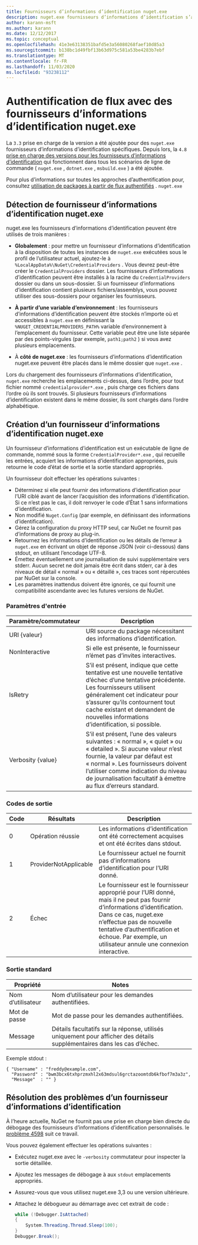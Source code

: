 ```yaml
---
title: Fournisseurs d’informations d’identification nuget.exe
description: nuget.exe fournisseurs d’informations d’identification s’authentifient avec un flux, et sont implémentés en tant qu’exécutables en ligne de commande qui suivent des conventions spécifiques.
author: karann-msft
ms.author: karann
ms.date: 12/12/2017
ms.topic: conceptual
ms.openlocfilehash: 41e3e63138351bafd5e3a56080268faef10d85a3
ms.sourcegitcommit: b138bc1d49fbf13b63d975c581a53be4283b7ebf
ms.translationtype: MT
ms.contentlocale: fr-FR
ms.lasthandoff: 11/03/2020
ms.locfileid: "93238112"
---
```

# <a name="authenticating-feeds-with-nugetexe-credential-providers"></a>Authentification de flux avec des fournisseurs d’informations d’identification nuget.exe

La `3.3` prise en charge de la version a été ajoutée pour des `nuget.exe` fournisseurs d’informations d’identification spécifiques. Depuis lors, la `4.8` [prise en charge des versions pour les fournisseurs d’informations d’identification](NuGet-Cross-Platform-Authentication-Plugin.md) qui fonctionnent dans tous les scénarios de ligne de commande ( `nuget.exe` , `dotnet.exe` , `msbuild.exe` ) a été ajoutée.

Pour plus d’informations sur toutes les approches d’authentification pour, consultez [utilisation de packages à partir de flux authentifiés](../../consume-packages/consuming-packages-authenticated-feeds.md#nugetexe) . `nuget.exe`

## <a name="nugetexe-credential-provider-discovery"></a>Détection de fournisseur d’informations d’identification nuget.exe

nuget.exe les fournisseurs d’informations d’identification peuvent être utilisés de trois manières :

- **Globalement** : pour mettre un fournisseur d’informations d’identification à la disposition de toutes les instances de `nuget.exe` exécutées sous le profil de l’utilisateur actuel, ajoutez-le à `%LocalAppData%\NuGet\CredentialProviders` . Vous devrez peut-être créer le `CredentialProviders` dossier. Les fournisseurs d’informations d’identification peuvent être installés à la racine du `CredentialProviders`  dossier ou dans un sous-dossier. Si un fournisseur d’informations d’identification contient plusieurs fichiers/assemblys, vous pouvez utiliser des sous-dossiers pour organiser les fournisseurs.

- **À partir d’une variable d’environnement** : les fournisseurs d’informations d’identification peuvent être stockés n’importe où et accessibles à `nuget.exe` en définissant la `%NUGET_CREDENTIALPROVIDERS_PATH%` variable d’environnement à l’emplacement du fournisseur. Cette variable peut être une liste séparée par des points-virgules (par exemple, `path1;path2` ) si vous avez plusieurs emplacements.

- À **côté de nuget.exe** : les fournisseurs d’informations d’identification nuget.exe peuvent être placés dans le même dossier que `nuget.exe` .

Lors du chargement des fournisseurs d’informations d’identification, `nuget.exe` recherche les emplacements ci-dessus, dans l’ordre, pour tout fichier nommé `credentialprovider*.exe` , puis charge ces fichiers dans l’ordre où ils sont trouvés. Si plusieurs fournisseurs d’informations d’identification existent dans le même dossier, ils sont chargés dans l’ordre alphabétique.

## <a name="creating-a-nugetexe-credential-provider"></a>Création d’un fournisseur d’informations d’identification nuget.exe

Un fournisseur d’informations d’identification est un exécutable de ligne de commande, nommé sous la forme `CredentialProvider*.exe` , qui recueille les entrées, acquiert les informations d’identification appropriées, puis retourne le code d’état de sortie et la sortie standard appropriés.

Un fournisseur doit effectuer les opérations suivantes :

- Déterminez si elle peut fournir des informations d’identification pour l’URI ciblé avant de lancer l’acquisition des informations d’identification. Si ce n’est pas le cas, il doit renvoyer le code d’État 1 sans informations d’identification.
- Non modifié `Nuget.Config` (par exemple, en définissant des informations d’identification).
- Gérez la configuration du proxy HTTP seul, car NuGet ne fournit pas d’informations de proxy au plug-in.
- Retournez les informations d’identification ou les détails de l’erreur à `nuget.exe` en écrivant un objet de réponse JSON (voir ci-dessous) dans stdout, en utilisant l’encodage UTF-8.
- Émettez éventuellement une journalisation de suivi supplémentaire vers stderr. Aucun secret ne doit jamais être écrit dans stderr, car à des niveaux de détail « normal » ou « détaillé », ces traces sont répercutées par NuGet sur la console.
- Les paramètres inattendus doivent être ignorés, ce qui fournit une compatibilité ascendante avec les futures versions de NuGet.

### <a name="input-parameters"></a>Paramètres d'entrée

| Paramètre/commutateur |Description|
|----------------|-----------|
| URI {valeur} | URI source du package nécessitant des informations d’identification.|
| NonInteractive | Si elle est présente, le fournisseur n’émet pas d’invites interactives. |
| IsRetry | S’il est présent, indique que cette tentative est une nouvelle tentative d’échec d’une tentative précédente. Les fournisseurs utilisent généralement cet indicateur pour s’assurer qu’ils contournent tout cache existant et demandent de nouvelles informations d’identification, si possible.|
| Verbosity {value} | S’il est présent, l’une des valeurs suivantes : « normal », « quiet » ou « detailed ». Si aucune valeur n’est fournie, la valeur par défaut est « normal ». Les fournisseurs doivent l’utiliser comme indication du niveau de journalisation facultatif à émettre au flux d’erreurs standard. |

### <a name="exit-codes"></a>Codes de sortie

| Code |Résultats | Description |
|----------------|-----------|-----------|
| 0 | Opération réussie | Les informations d’identification ont été correctement acquises et ont été écrites dans stdout.|
| 1 | ProviderNotApplicable | Le fournisseur actuel ne fournit pas d’informations d’identification pour l’URI donné.|
| 2 | Échec | Le fournisseur est le fournisseur approprié pour l’URI donné, mais il ne peut pas fournir d’informations d’identification. Dans ce cas, nuget.exe n’effectue pas de nouvelle tentative d’authentification et échoue. Par exemple, un utilisateur annule une connexion interactive. |

### <a name="standard-output"></a>Sortie standard

| Propriété |Notes|
|----------------|-----------|
| Nom d’utilisateur | Nom d’utilisateur pour les demandes authentifiées.|
| Mot de passe | Mot de passe pour les demandes authentifiées.|
| Message | Détails facultatifs sur la réponse, utilisés uniquement pour afficher des détails supplémentaires dans les cas d’échec. |

Exemple stdout :

    { "Username" : "freddy@example.com",
      "Password" : "bwm3bcx6txhprzmxhl2x63mdsul6grctazoomtdb6kfbof7m3a3z",
      "Message"  : "" }

## <a name="troubleshooting-a-credential-provider"></a>Résolution des problèmes d’un fournisseur d’informations d’identification

À l’heure actuelle, NuGet ne fournit pas une prise en charge bien directe du débogage des fournisseurs d’informations d’identification personnalisés. le [problème 4598](https://github.com/NuGet/Home/issues/4598) suit ce travail.

Vous pouvez également effectuer les opérations suivantes :

- Exécutez nuget.exe avec le `-verbosity` commutateur pour inspecter la sortie détaillée.
- Ajoutez les messages de débogage à aux `stdout` emplacements appropriés.
- Assurez-vous que vous utilisez nuget.exe 3,3 ou une version ultérieure.
- Attachez le débogueur au démarrage avec cet extrait de code :

    ```cs
    while (!Debugger.IsAttached)
    {
        System.Threading.Thread.Sleep(100);
    }
    Debugger.Break();
    ```
